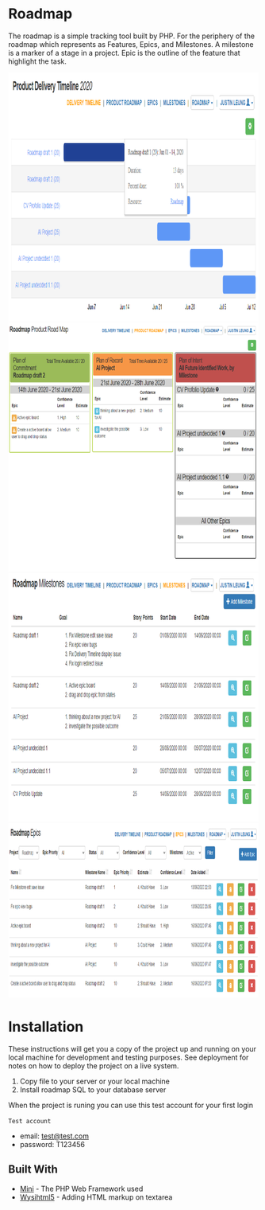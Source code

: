 # Roadmap

The roadmap is a simple tracking tool built by PHP. For the periphery of the roadmap which represents as Features, Epics, and Milestones.
A milestone is a marker of a stage in a project. Epic is the outline of the feature that highlight the task. 

<img src="public/img/delivery_timeline.png" height="500">
<img src="public/img/product_roadmap.PNG" height="500">
<img src="public/img/milestone.PNG" height="500">
<img src="public/img/epic.PNG" height="350">


# Installation
These instructions will get you a copy of the project up and running on your local machine for development and testing purposes. See deployment for notes on how to deploy the project on a live system.

1. Copy file to your server or your local machine
2. Install roadmap SQL to your database server

When the project is runing you can use this test account for your first login

`Test account`
* email: test@test.com
* password: T123456

## Built With

* [Mini](https://github.com/panique/mini) - The PHP Web Framework used
* [Wysihtml5](https://github.com/xing/wysihtml5/) - Adding HTML markup on textarea






